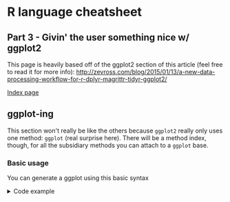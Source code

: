 # R language cheatsheet
## Part 3 - Givin' the user something nice w/ ggplot2

This page is heavily based off of the ggplot2 section of this article (feel free to read it for more info): http://zevross.com/blog/2015/01/13/a-new-data-processing-workflow-for-r-dplyr-magrittr-tidyr-ggplot2/

[Index page](https://github.com/enragednuke/R-language-cheatsheet/blob/master/README.md)

## ggplot-ing

This section won't really be like the others because `ggplot2` really only uses one method: `ggplot` (real surprise here). There will be a method index, though, for all the subsidiary methods you can attach to a `ggplot` base.

### Basic usage

You can generate a ggplot using this basic syntax

<details>
<summary>Code example</summary>
```R
ggplot(data, aes(x_col, y_col))

# However, you will need to have a visualization of the plots, so add geom_point
ggplot(data, aes(x_col, y_col))+geom_point(color=COLOR)
```
</details>

You may notice a weird pattern that `ggplot` generates its plots: It combines a series of additional `ggplot` methods as a 'concatenation' (adding them with `+`). This is consistent throughout the generation of ggplots.

## Code snippets

This will be a list of small snippets to help do basic graphing

* **Edit X/Y-axis graph labels**
 * `labs(x=character, y=character, title=character)`
* **Removing labeling/ticks on axes**
 * `theme(axis.ticks.y = element_blank(), axis.text.y = element_blank())`
 * (note: you can `.x` for x-axis)
* Rotate/Change size of 'tick label' text
 * `theme(axis.text.x=element_text(angle=int, size=int, vjust=dbl))`
 * (note: this uses the `element_text` method mentioned below)

## Subsidiary Method Index (SMI)

These are all methods you `+` to a `ggplot` object

As always, there are more parameters than I give, but I'm providing the basics. Type `?method` in the console for more info.

### Adding point visualization
So stuff shows up on the graph, duh

* **Usage**: `geom_point(color=COLOR)`
* **Params**
  * `color` is a the color of the dots (use a string)

### Adding a title
If you need an explanation for this, there's a problem

 * **Usage**: `ggtitle(NAME)` or `labs(title=NAME)`
 * **Params**
  * Supply a string in place of `NAME`

## Stylizing
This allows you customize **many** elements of the graph

 * **Usage**: `theme(args*)`
 * There are **a lot** of potential parameters. *Please* see `?theme` for a list of potential `args`

Example: `theme(plot.title = element_text(size=20, face="bold", margin=margin(10, 0, 10, 0)))` will give the title of the graph a bold face, larger size, and padding around it.

**Note**: The other method shown here, `element_text`, also has a **ton** of potenttial arguments. See `?element_text` for more information.


